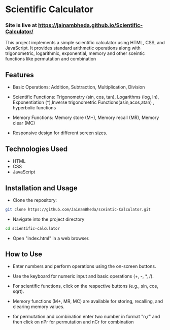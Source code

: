 
# Scientific Calculator

### Site is live at https://jainambheda.github.io/Scientific-Calculator/

This project implements a simple scientific calculator using HTML, CSS, and JavaScript. It provides standard arithmetic operations along with trigonometric, logarithmic, exponential, memory and other sceintic functions like permutation and combination

## Features

- Basic Operations: Addition, Subtraction, Multiplication, Division

- Scientific Functions: Trigonometry (sin, cos, tan), Logarithms (log, ln), Exponentiation (^),Inverse trigonometric Functions(asin,acos,atan) , hyperbolic functions

- Memory Functions: Memory store (M+), Memory recall (MR), Memory clear (MC)

- Responsive design for different screen sizes.

## Technologies Used
- HTML
- CSS
- JavaScript 

## Installation and Usage

- Clone the repository:
```bash
git clone https://github.com/JainamBheda/sceintic-Calculator.git
```

- Navigate into the project directory
```bash
cd scientific-calculator
```
- Open "index.html" in a web browser.

## How to Use
- Enter numbers and perform operations using the on-screen buttons.

- Use the keyboard for numeric input and basic operations (+, -, *, /).

- For scientific functions, click on the respective buttons (e.g., sin, cos, sqrt).

- Memory functions (M+, MR, MC) are available for storing, recalling, and clearing memory values.

- for permutation and combination enter two number in format "n,r" and then click on nPr for permutation and nCr for combination

